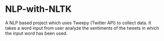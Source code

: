 # NLP-with-NLTK
A NLP based project which uses Tweepy (Twitter API) to collect data. It takes a word input from user analyze the sentiments of the tweets in which the input word has been used.
